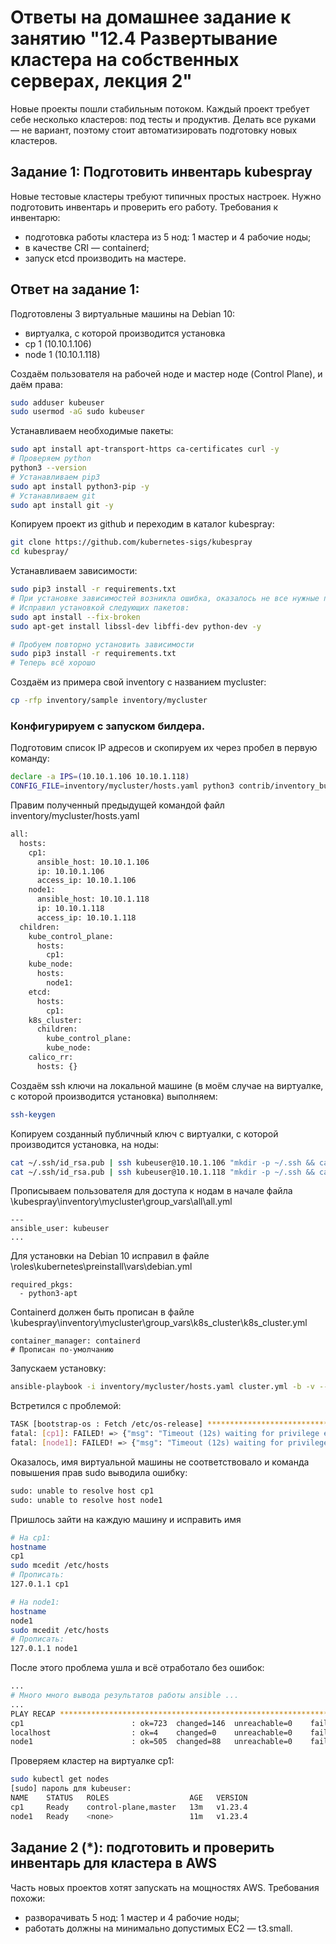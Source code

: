 # Ответы на домашнее задание к занятию "12.4 Развертывание кластера на собственных серверах, лекция 2"
Новые проекты пошли стабильным потоком. Каждый проект требует себе несколько кластеров: под тесты и продуктив. Делать все руками — не вариант, поэтому стоит автоматизировать подготовку новых кластеров.

## Задание 1: Подготовить инвентарь kubespray
Новые тестовые кластеры требуют типичных простых настроек. Нужно подготовить инвентарь и проверить его работу. Требования к инвентарю:
* подготовка работы кластера из 5 нод: 1 мастер и 4 рабочие ноды;
* в качестве CRI — containerd;
* запуск etcd производить на мастере.

## Ответ на задание 1:

Подготовлены 3 виртуальные машины на Debian 10:
- виртуалка, с которой производится установка
- cp 1 (10.10.1.106)
- node 1 (10.10.1.118)

Создаём пользователя на рабочей ноде и мастер ноде (Control Plane), и даём права:
```bash
sudo adduser kubeuser
sudo usermod -aG sudo kubeuser
```

Устанавливаем необходимые пакеты:
```bash
sudo apt install apt-transport-https ca-certificates curl -y
# Проверяем python
python3 --version
# Устанавливаем pip3
sudo apt install python3-pip -y
# Устанавливаем git
sudo apt install git -y
```

Копируем проект из github и переходим в каталог kubespray:
```bash
git clone https://github.com/kubernetes-sigs/kubespray
cd kubespray/
```

Устанавливаем зависимости:
```bash
sudo pip3 install -r requirements.txt
# При установке зависимостей возникла ошибка, оказалось не все нужные пакеты установлены на нодах.
# Исправил установкой следующих пакетов:
sudo apt install --fix-broken
sudo apt-get install libssl-dev libffi-dev python-dev -y

# Пробуем повторно установить зависимости
sudo pip3 install -r requirements.txt
# Теперь всё хорошо
```

Создаём из примера свой inventory с названием mycluster:
```bash
cp -rfp inventory/sample inventory/mycluster
```

### Конфигурируем с запуском билдера.
Подготовим список IP адресов и скопируем их через пробел в первую команду:
```bash
declare -a IPS=(10.10.1.106 10.10.1.118)
CONFIG_FILE=inventory/mycluster/hosts.yaml python3 contrib/inventory_builder/inventory.py ${IPS[@]}
```

Правим полученный предыдущей командой файл inventory/mycluster/hosts.yaml
```bash
all:
  hosts:
    cp1:
      ansible_host: 10.10.1.106
      ip: 10.10.1.106
      access_ip: 10.10.1.106
    node1:
      ansible_host: 10.10.1.118
      ip: 10.10.1.118
      access_ip: 10.10.1.118
  children:
    kube_control_plane:
      hosts:
        cp1:
    kube_node:
      hosts:
        node1:
    etcd:
      hosts:
        cp1:
    k8s_cluster:
      children:
        kube_control_plane:
        kube_node:
    calico_rr:
      hosts: {}
```

Создаём ssh ключи на локальной машине (в моём случае на виртуалке, с которой производится установка) выполняем:
```bash
ssh-keygen
```

Копируем созданный публичный ключ с виртуалки, с которой производится установка, на ноды:
```bash
cat ~/.ssh/id_rsa.pub | ssh kubeuser@10.10.1.106 "mkdir -p ~/.ssh && cat >> ~/.ssh/authorized_keys"
cat ~/.ssh/id_rsa.pub | ssh kubeuser@10.10.1.118 "mkdir -p ~/.ssh && cat >> ~/.ssh/authorized_keys"
```

Прописываем пользователя для доступа к нодам в начале файла \kubespray\inventory\mycluster\group_vars\all\all.yml
```text
---
ansible_user: kubeuser
...
```

Для установки на Debian 10 исправил в файле \roles\kubernetes\preinstall\vars\debian.yml
```text
required_pkgs:
  - python3-apt
```

Containerd должен быть прописан в файле \kubespray\inventory\mycluster\group_vars\k8s_cluster\k8s_cluster.yml
```text
container_manager: containerd
# Прописан по-умолчанию
```

Запускаем установку:
```bash
ansible-playbook -i inventory/mycluster/hosts.yaml cluster.yml -b -v --become-user=root --ask-become-pass
```

Встретился с проблемой:
```bash
TASK [bootstrap-os : Fetch /etc/os-release] ************************************
fatal: [cp1]: FAILED! => {"msg": "Timeout (12s) waiting for privilege escalation prompt: "}
fatal: [node1]: FAILED! => {"msg": "Timeout (12s) waiting for privilege escalation prompt: "}
```

Оказалось, имя виртуальной машины не соответствовало и команда повышения прав sudo выводила ошибку:
```bash
sudo: unable to resolve host cp1
sudo: unable to resolve host node1
```

Пришлось зайти на каждую машину и исправить имя
```bash
# На cp1:
hostname
cp1
sudo mcedit /etc/hosts
# Прописать:
127.0.1.1 cp1

# На node1:
hostname
node1
sudo mcedit /etc/hosts
# Прописать:
127.0.1.1 node1
```

После этого проблема ушла и всё отработало без ошибок:
```bash
...
# Много много вывода результатов работы ansible ...
...
PLAY RECAP *********************************************************************
cp1                        : ok=723  changed=146  unreachable=0    failed=0    skipped=1168 rescued=0    ignored=4
localhost                  : ok=4    changed=0    unreachable=0    failed=0    skipped=0    rescued=0    ignored=0
node1                      : ok=505  changed=88   unreachable=0    failed=0    skipped=667  rescued=0    ignored=1
```

Проверяем кластер на виртуалке cp1:
```bash
sudo kubectl get nodes
[sudo] пароль для kubeuser:
NAME    STATUS   ROLES                  AGE   VERSION
cp1     Ready    control-plane,master   13m   v1.23.4
node1   Ready    <none>                 11m   v1.23.4
```

## Задание 2 (*): подготовить и проверить инвентарь для кластера в AWS
Часть новых проектов хотят запускать на мощностях AWS. Требования похожи:
* разворачивать 5 нод: 1 мастер и 4 рабочие ноды;
* работать должны на минимально допустимых EC2 — t3.small.
